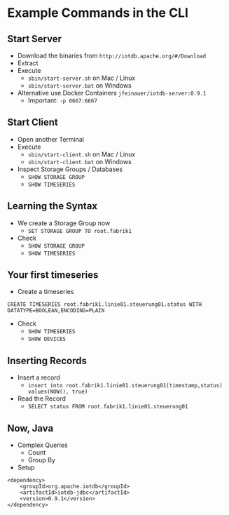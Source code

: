# Example Commands in the CLI

## Start Server

* Download the binaries from `http://iotdb.apache.org/#/Download`
* Extract
* Execute
    * `sbin/start-server.sh` on Mac / Linux
    * `sbin/start-server.bat` on Windows
* Alternative use Docker Containers `jfeinauer/iotdb-server:0.9.1`  
    * Important: `-p 6667:6667`

## Start Client

* Open another Terminal
* Execute
    * `sbin/start-client.sh` on Mac / Linux
    * `sbin/start-client.bat` on Windows
* Inspect Storage Groups / Databases
    * `SHOW STORAGE GROUP`
    * `SHOW TIMESERIES`
    
## Learning the Syntax

* We create a Storage Group now
    * `SET STORAGE GROUP TO root.fabrik1`
* Check
    * `SHOW STORAGE GROUP`
    * `SHOW TIMESERIES`

## Your first timeseries

* Create a timeseries
```
CREATE TIMESERIES root.fabrik1.linie01.steuerung01.status WITH DATATYPE=BOOLEAN,ENCODING=PLAIN
```
* Check
    * `SHOW TIMESERIES`
    * `SHOW DEVICES`

## Inserting Records

* Insert a record
    * `insert into root.fabrik1.linie01.steuerung01(timestamp,status) values(NOW(), true)`
* Read the Record
    * `SELECT status FROM root.fabrik1.linie01.steuerung01`

## Now, Java

* Complex Queries
    * Count
    * Group By
* Setup
```
<dependency>
    <groupId>org.apache.iotdb</groupId>
    <artifactId>iotdb-jdbc</artifactId>
    <version>0.9.1</version>
</dependency>
```